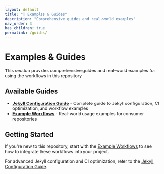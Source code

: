 ```yaml
---
layout: default
title: "📖 Examples & Guides"
description: "Comprehensive guides and real-world examples"
nav_order: 3
has_children: true
permalink: /guides/
---
```


# Examples & Guides

This section provides comprehensive guides and real-world examples for using the workflows in this repository.

## Available Guides

- **[Jekyll Configuration Guide](jekyll-guide.md)** - Complete guide to Jekyll configuration,
  CI optimization, and workflow examples
- **[Example Workflows](example-workflows.md)** - Real-world usage examples for consumer repositories

## Getting Started

If you're new to this repository, start with the [Example Workflows](example-workflows.md) to see how to
integrate these workflows into your project.

For advanced Jekyll configuration and CI optimization, refer to the
[Jekyll Configuration Guide](jekyll-guide.md).
